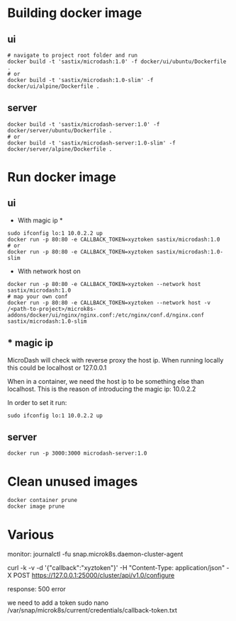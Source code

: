 # Building docker image

## ui
```
# navigate to project root folder and run
docker build -t 'sastix/microdash:1.0' -f docker/ui/ubuntu/Dockerfile .
# or
docker build -t 'sastix/microdash:1.0-slim' -f docker/ui/alpine/Dockerfile .
```

## server
```
docker build -t 'sastix/microdash-server:1.0' -f docker/server/ubuntu/Dockerfile .
# or
docker build -t 'sastix/microdash-server:1.0-slim' -f docker/server/alpine/Dockerfile .
```

# Run docker image

## ui
- With magic ip *
```
sudo ifconfig lo:1 10.0.2.2 up
docker run -p 80:80 -e CALLBACK_TOKEN=xyztoken sastix/microdash:1.0
# or
docker run -p 80:80 -e CALLBACK_TOKEN=xyztoken sastix/microdash:1.0-slim
```
- With network host on
```
docker run -p 80:80 -e CALLBACK_TOKEN=xyztoken --network host sastix/microdash:1.0
# map your own conf
docker run -p 80:80 -e CALLBACK_TOKEN=xyztoken --network host -v /<path-to-project>/microk8s-addons/docker/ui/nginx/nginx.conf:/etc/nginx/conf.d/nginx.conf sastix/microdash:1.0-slim
```

## * magic ip

MicroDash will check with reverse proxy the host ip. When running locally this could be localhost or 127.0.0.1

When in a container, we need the host ip to be something else than localhost. This is the reason of introducing the magic ip: 10.0.2.2

In order to set it run:
```
sudo ifconfig lo:1 10.0.2.2 up
```
## server
```
docker run -p 3000:3000 microdash-server:1.0
```

# Clean unused images
```
docker container prune
docker image prune
```

# Various

monitor:
journalctl -fu snap.microk8s.daemon-cluster-agent

curl -k -v -d '{"callback":"xyztoken"}' -H "Content-Type: application/json" -X POST https://127.0.0.1:25000/cluster/api/v1.0/configure

response: 500 error

we need to add a token
sudo nano /var/snap/microk8s/current/credentials/callback-token.txt

